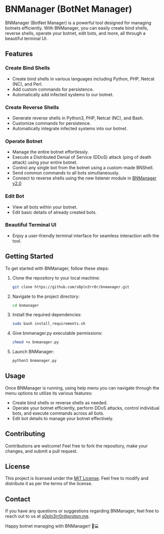 # BNManager (BotNet Manager)

BNManager (BotNet Manager) is a powerful tool designed for managing botnets efficiently. With BNManager, you can easily create bind shells, reverse shells, operate your botnet, edit bots, and more, all through a beautiful terminal UI.

## Features

### Create Bind Shells
- Create bind shells in various languages including Python, PHP, Netcat (NC), and Perl.
- Add custom commands for persistence.
- Automatically add infected systems to our botnet.

### Create Reverse Shells
- Generate reverse shells in Python3, PHP, Netcat (NC), and Bash.
- Customize commands for persistence.
- Automatically integrate infected systems into our botnet.

### Operate Botnet
- Manage the entire botnet effortlessly.
- Execute a Distributed Denial of Service (DDoS) attack (ping of death attack) using your entire botnet.
- Control any single bot from the botnet using a custom-made BNShell.
- Send common commands to all bots simultaneously.
- Connect to reverse shells using the new listener module in [BNManager v2.0](https://github.com/s0pln3rr0r/bnmanager)

### Edit Bot
- View all bots within your botnet.
- Edit basic details of already created bots.

### Beautiful Terminal UI
- Enjoy a user-friendly terminal interface for seamless interaction with the tool.

## Getting Started

To get started with BNManager, follow these steps:

1. Clone the repository to your local machine:
    ```bash
    git clone https://github.com/s0pln3rr0r/bnmanager.git
    ```

2. Navigate to the project directory:
    ```bash
    cd bnmanager
    ```

3. Install the required dependencies:
    ```bash
    sudo bash install_requirements.sh
    ```

4. Give bnmanager.py executable permissions:
   ```bash
   chmod +x bnmanager.py
   ```
   
5. Launch BNManager:
    ```bash
    python3 bnmanager.py
    ```

## Usage

Once BNManager is running, using help menu you can navigate through the menu options to utilize its various features:

- Create bind shells or reverse shells as needed.
- Operate your botnet efficiently, perform DDoS attacks, control individual bots, and execute commands across all bots.
- Edit bot details to manage your botnet effectively.

## Contributing

Contributions are welcome! Feel free to fork the repository, make your changes, and submit a pull request.

## License

This project is licensed under the [MIT License](LICENSE). Feel free to modify and distribute it as per the terms of the license.

## Contact

If you have any questions or suggestions regarding BNManager, feel free to reach out to us at [s0pln3rr0r@proton.me](mailto:s0pln3rr0r@proton.me).

Happy botnet managing with BNManager! 🤖💻
